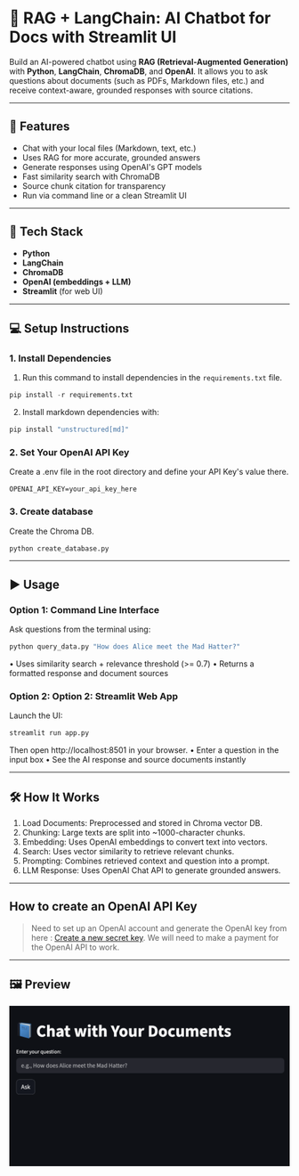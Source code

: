 # 🧠 RAG + LangChain: AI Chatbot for Docs with Streamlit UI

Build an AI-powered chatbot using **RAG (Retrieval-Augmented Generation)** with **Python**, **LangChain**, **ChromaDB**, and **OpenAI**. It allows you to ask questions about documents (such as PDFs, Markdown files, etc.) and receive context-aware, grounded responses with source citations.

---

## 🚀 Features

- Chat with your local files (Markdown, text, etc.)
- Uses RAG for more accurate, grounded answers
- Generate responses using OpenAI's GPT models
- Fast similarity search with ChromaDB
- Source chunk citation for transparency
- Run via command line or a clean Streamlit UI

---

## 🧰 Tech Stack

- **Python**
- **LangChain**
- **ChromaDB**
- **OpenAI (embeddings + LLM)**
- **Streamlit** (for web UI)

---

## 💻 Setup Instructions

### 1. Install Dependencies

1. Run this command to install dependencies in the `requirements.txt` file.

```python
pip install -r requirements.txt
```

2. Install markdown dependencies with:

```python
pip install "unstructured[md]"
```

### 2. Set Your OpenAI API Key

Create a .env file in the root directory and define your API Key's value there.

```.env
OPENAI_API_KEY=your_api_key_here
```

### 3. Create database

Create the Chroma DB.

```python
python create_database.py
```

---

## ▶️ Usage

### Option 1: Command Line Interface

Ask questions from the terminal using:

```bash
python query_data.py "How does Alice meet the Mad Hatter?"
```

• Uses similarity search + relevance threshold (>= 0.7)
• Returns a formatted response and document sources

### Option 2: Option 2: Streamlit Web App

Launch the UI:

```bash
streamlit run app.py
```

Then open http://localhost:8501 in your browser.
• Enter a question in the input box
• See the AI response and source documents instantly

---

## 🛠️ How It Works

1. Load Documents: Preprocessed and stored in Chroma vector DB.
2. Chunking: Large texts are split into ~1000-character chunks.
3. Embedding: Uses OpenAI embeddings to convert text into vectors.
4. Search: Uses vector similarity to retrieve relevant chunks.
5. Prompting: Combines retrieved context and question into a prompt.
6. LLM Response: Uses OpenAI Chat API to generate grounded answers.

---

## How to create an OpenAI API Key

> Need to set up an OpenAI account and generate the OpenAI key from here : [Create a new secret key](https://platform.openai.com/api-keys). We will need to make a payment for the OpenAI API to work.

---

## 🖼️ Preview

![Landing Page](https://github.com/sarmishra/Python-RAG-Chatbot/blob/main/AI_Chatbot_UI.png)
